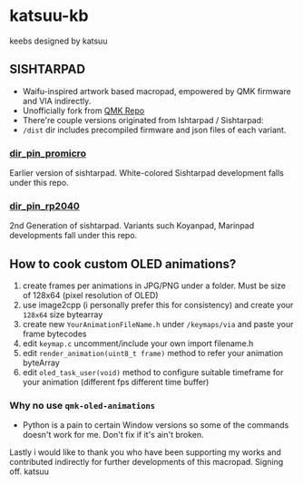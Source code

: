 # katsuu-kb
keebs designed by katsuu

## SISHTARPAD 
- Waifu-inspired artwork based macropad, empowered by QMK firmware and VIA indirectly.
- Unofficially fork from [QMK Repo](https://github.com/qmk/qmk_firmware/tree/master/keyboards/)
- There're couple versions originated from Ishtarpad / Sishtarpad:
- `/dist` dir includes precompiled firmware and json files of each variant.

### [dir_pin_promicro](https://github.com/SayChunKim/katsuu-kb/tree/main/sishtarpad_dir_pin_promicro)
Earlier version of sishtarpad. White-colored Sishtarpad development falls under this repo.

### [dir_pin_rp2040](https://github.com/SayChunKim/katsuu-kb/tree/main/sishtarpad_dir_pin_rp2040zero) 
2nd Generation of sishtarpad. Variants such Koyanpad, Marinpad developments fall under this repo.

## How to cook custom OLED animations?

1. create frames per animations in JPG/PNG under a folder. Must be size of 128x64 (pixel resolution of OLED)
2. use image2cpp (i personally prefer this for consistency) and create your `128x64` size bytearray
3. create new `YourAnimationFileName.h` under `/keymaps/via` and paste your frame bytecodes
4. edit `keymap.c` uncomment/include your own import filename.h
5. edit `render_animation(uint8_t frame)` method to refer your animation byteArray
6. edit `oled_task_user(void)` method to configure suitable timeframe for your animation (different fps different time buffer)

### Why no use `qmk-oled-animations`
- Python is a pain to certain Window versions so some of the commands doesn't work for me. Don't fix if it's ain't broken.

Lastly i would like to thank you who have been supporting my works and contributed indirectly for further developments of this macropad.
Signing off. katsuu
